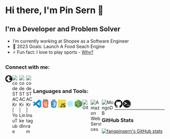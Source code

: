 # Hi there, I'm Pin Sern 👋

## I'm a Developer and Problem Solver

- I’m currently working at Shopee as a Software Engineer
- 🥅 2023 Goals: Launch A Food Seach Engine
- ⚡ Fun fact: I love to play sports - [Why?][youtubevideo]

### Connect with me:

[<img align="left" alt="pinsandneedles.com" width="22px" src="https://raw.githubusercontent.com/iconic/open-iconic/master/svg/globe.svg" />][website]
[<img align="left" alt="codeSTACKr | YouTube" width="22px" src="https://cdn.jsdelivr.net/npm/simple-icons@v3/icons/youtube.svg" />][youtube]
[<img align="left" alt="codeSTACKr | LinkedIn" width="22px" src="https://cdn.jsdelivr.net/npm/simple-icons@v3/icons/linkedin.svg" />][linkedin]
[<img align="left" alt="codeSTACKr | Instagram" width="22px" src="https://cdn.jsdelivr.net/npm/simple-icons@v3/icons/instagram.svg" />][instagram]

<br />

### Languages and Tools:

<img align="left" alt="Visual Studio Code" width="26px" src="https://raw.githubusercontent.com/github/explore/80688e429a7d4ef2fca1e82350fe8e3517d3494d/topics/visual-studio-code/visual-studio-code.png" />
<img align="left" alt="HTML5" width="26px" src="https://raw.githubusercontent.com/github/explore/80688e429a7d4ef2fca1e82350fe8e3517d3494d/topics/html/html.png" />
<img align="left" alt="CSS3" width="26px" src="https://raw.githubusercontent.com/github/explore/80688e429a7d4ef2fca1e82350fe8e3517d3494d/topics/css/css.png" />
<img align="left" alt="JavaScript" width="26px" src="https://raw.githubusercontent.com/github/explore/80688e429a7d4ef2fca1e82350fe8e3517d3494d/topics/javascript/javascript.png" />
<img align="left" alt="React" width="26px" src="https://raw.githubusercontent.com/github/explore/80688e429a7d4ef2fca1e82350fe8e3517d3494d/topics/react/react.png" />
<img align="left" alt="Node.js" width="26px" src="https://raw.githubusercontent.com/github/explore/80688e429a7d4ef2fca1e82350fe8e3517d3494d/topics/nodejs/nodejs.png" />
<img align="left" alt="Git" width="26px" src="https://git-scm.com/images/logos/downloads/Git-Icon-1788C.png" />
<img align="left" alt="Amazon Web Services" width="35px" src="https://upload.wikimedia.org/wikipedia/commons/thumb/9/93/Amazon_Web_Services_Logo.svg/2880px-Amazon_Web_Services_Logo.svg.png" />
<img align="left" alt="MongoDB" width="40px" src="https://webassets.mongodb.com/_com_assets/cms/MongoDB_Logo_FullColorBlack_RGB-4td3yuxzjs.png" />
<img align="left" alt="GitHub" width="26px" src="https://raw.githubusercontent.com/github/explore/78df643247d429f6cc873026c0622819ad797942/topics/github/github.png" />
<img align="left" alt="Terminal" width="26px" src="https://raw.githubusercontent.com/github/explore/80688e429a7d4ef2fca1e82350fe8e3517d3494d/topics/terminal/terminal.png" />

<br />

---

### GitHub Stats

<!-- <img align="left" alt="fangpinsern's GitHub Stats" src="https://github-readme-stats.codestackr.vercel.app/api?username=fangpinsern&show_icons=true&hide_border=true" /> -->
[![fangpinsern's GitHub stats](https://github-readme-stats.vercel.app/api?username=fangpinsern)](https://github.com/fangpinsern/github-readme-stats)


[youtubevideo]: https://www.youtube.com/watch?v=qzetrxhamlE
[website]: https://pinsandneedles.ml
[youtube]: https://www.youtube.com/channel/UCL14K2mA29uCUKUl7OqUQgA
[linkedin]: https://www.linkedin.com/in/pin-sern-fang-689539191/
[instagram]: https://www.instagram.com/colourincrayons/
